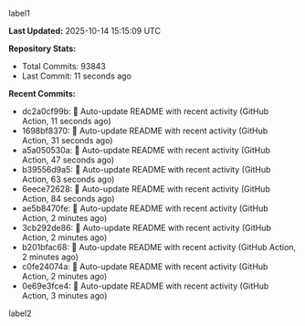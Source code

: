 
label1 
<!-- ACTIVITY_START -->
**Last Updated:** 2025-10-14 15:15:09 UTC

**Repository Stats:**
- Total Commits: 93843
- Last Commit: 11 seconds ago

**Recent Commits:**
- dc2a0cf99b: 🤖 Auto-update README with recent activity (GitHub Action, 11 seconds ago)
- 1698bf8370: 🤖 Auto-update README with recent activity (GitHub Action, 31 seconds ago)
- a5a050530a: 🤖 Auto-update README with recent activity (GitHub Action, 47 seconds ago)
- b39556d9a5: 🤖 Auto-update README with recent activity (GitHub Action, 63 seconds ago)
- 6eece72628: 🤖 Auto-update README with recent activity (GitHub Action, 84 seconds ago)
- ae5b8470fe: 🤖 Auto-update README with recent activity (GitHub Action, 2 minutes ago)
- 3cb292de86: 🤖 Auto-update README with recent activity (GitHub Action, 2 minutes ago)
- b201bfac68: 🤖 Auto-update README with recent activity (GitHub Action, 2 minutes ago)
- c0fe24074a: 🤖 Auto-update README with recent activity (GitHub Action, 2 minutes ago)
- 0e69e3fce4: 🤖 Auto-update README with recent activity (GitHub Action, 3 minutes ago)
<!-- ACTIVITY_END -->

label2
